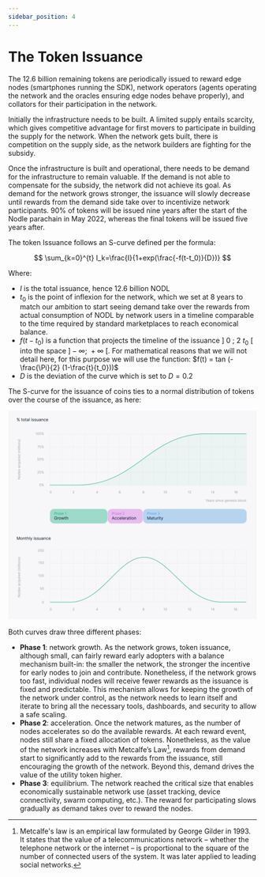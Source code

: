 ```yaml
---
sidebar_position: 4
---
```


# The Token Issuance

The 12.6 billion remaining tokens are periodically issued to reward edge nodes (smartphones running the SDK), network operators (agents operating the network and the oracles ensuring edge nodes behave properly), and collators for their participation in the network. 

Initially the infrastructure needs to be built. A limited supply entails scarcity, which gives competitive advantage for first movers to participate in building the supply for the network. When the network gets built, there is competition on the supply side, as the network builders are fighting for the subsidy.

Once the infrastructure is built and operational, there needs to be demand for the infrastructure to remain valuable. If the demand is not able to compensate for the subsidy, the network did not achieve its goal. As demand for the network grows stronger, the issuance will slowly decrease until rewards from the demand side take over to incentivize network participants. 90% of tokens will be issued nine years after the start of the Nodle parachain in May 2022, whereas the final tokens will be issued five years after.

The token Issuance follows an S-curve defined per the formula:

$$
\sum_{k=0}^{t} I_k=\frac{I}{1+exp(\frac{-f(t-t_0)}{D})}
$$

Where: 
- $I$ is the total issuance, hence 12.6 billion NODL
- $t_0$ is the point of inflexion for the network, which we set at 8 years to match our ambition to start seeing demand take over the rewards from actual consumption of NODL by network users in a timeline comparable to the time required by standard marketplaces to reach economical balance.
- $f(t-t_0)$ is a function that projects the timeline of the issuance $]\ 0\ ;\ 2 \  t_0 \ [$ into the space $]-\infty;\ +\infty\ [$. For mathematical reasons that we will not detail here, for this purpose we will use the function: $f(t) = tan (-\frac{\Pi}{2} (1-\frac{t}{t_0}))$
- $D$ is the deviation of the curve which is set to $D=0.2$

The S-curve for the issuance of coins ties to a normal distribution of tokens over the course of the issuance, as here:

![issuance](/static/img/docs/token/issuance.jpg)

Both curves draw three different phases:

- **Phase 1**: network growth. As the network grows, token issuance, although small, can fairly reward  early adopters with a balance mechanism built-in: the smaller the network, the stronger the incentive for early nodes to join and contribute. Nonetheless, if the network grows too fast, individual nodes will receive fewer rewards as the issuance is fixed and predictable. This mechanism allows for keeping the growth of the network under control, as the network needs to learn itself and iterate to bring all the necessary tools, dashboards, and security to allow a safe scaling.
- **Phase 2**: acceleration. Once the network matures, as the number of nodes accelerates so do the available rewards. At each reward event, nodes still share a fixed allocation of tokens. Nonetheless, as the value of the network increases with Metcalfe’s Law[^1], rewards from demand start to significantly add to the rewards from the issuance, still encouraging the growth of the network. Beyond this, demand drives the value of the utility token higher.
- **Phase 3**: equilibrium. The network reached the critical size that enables economically sustainable network use (asset tracking, device connectivity, swarm computing, etc.). The reward for participating slows gradually as demand takes over to reward the nodes.

[^1]: Metcalfe's law is an empirical law formulated by George Gilder in 1993. It states that the value of a telecommunications network – whether the telephone network or the internet – is proportional to the square of the number of connected users of the system. It was later applied to leading social networks.
